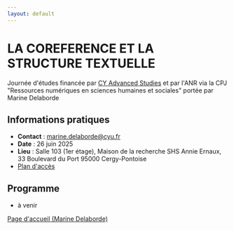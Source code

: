 ```yaml
---
layout: default
---
```


# LA COREFERENCE ET LA STRUCTURE TEXTUELLE
Journée d'études financée par [CY Advanced Studies](https://advancedstudies.cyu.fr/) et par l'ANR via la CPJ "Ressources numériques en sciences humaines et sociales" portée par Marine Delaborde

## Informations pratiques
- **Contact** : marine.delaborde@cyu.fr
- **Date** : 26 juin 2025
- **Lieu** : Salle 103 (1er étage), Maison de la recherche SHS Annie Ernaux, 33 Boulevard du Port 95000 Cergy-Pontoise
- [Plan d'accès](plan_mdr_shs.png)

## Programme
- à venir

[Page d'accueil (Marine Delaborde)](./)